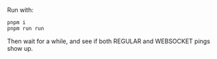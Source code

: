 Run with:

```
pnpm i
pnpm run run
```

Then wait for a while, and see if both REGULAR and WEBSOCKET pings show up.
